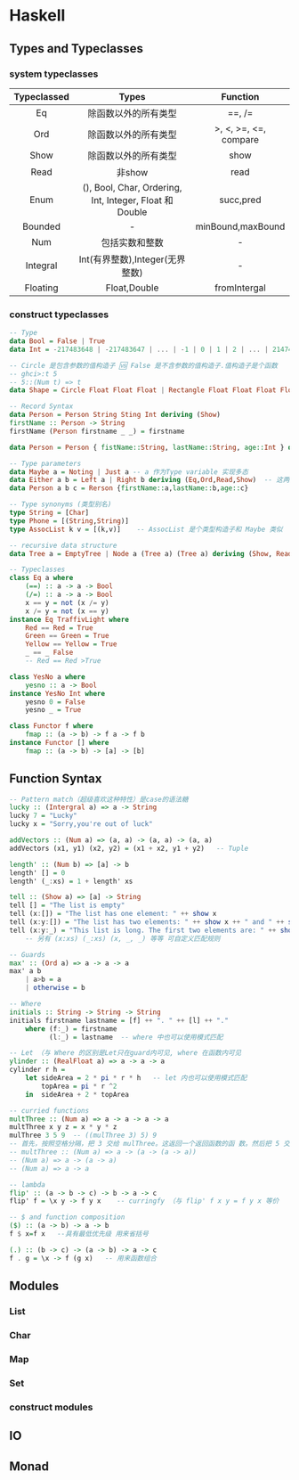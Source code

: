 # Haskell

## Types and Typeclasses

### system typeclasses

| Typeclassed |       Types      |   Function  |
| :---------: |       :---:      |   :---:  |
| Eq | 除函数以外的所有类型 | ==, /=|
| Ord | 除函数以外的所有类型 | >, <, >=, <=, compare |
| Show | 除函数以外的所有类型 | show |
| Read | 非show | read |
| Enum | (), Bool, Char, Ordering, Int, Integer, Float 和 Double | succ,pred |
|Bounded | - | minBound,maxBound |
| Num | 包括实数和整数 | - |
| Integral | Int(有界整数),Integer(无界整数)| - |
| Floating | Float,Double | fromIntergal |

### construct typeclasses

```hs
-- Type
data Bool = False | True
data Int = -217483648 | -217483647 | ... | -1 | 0 | 1 | 2 | ... | 2147483647

-- Circle 是包含参数的值构造子 🆚 False 是不含参数的值构造子.值构造子是个函数  
-- ghci>:t 5  
-- 5::(Num t) => t
data Shape = Circle Float Float Float | Rectangle Float Float Float Float deriving (Show)

-- Record Syntax
data Person = Person String Sting Int deriving (Show)
firstName :: Person -> String
firstName (Person firstname _ _) = firstname

data Person = Person { fistName::String, lastName::String, age::Int } deriving (Show)

-- Type parameters
data Maybe a = Noting | Just a -- a 作为Type variable 实现多态
data Either a b = Left a | Right b deriving (Eq,Ord,Read,Show)  -- 这两个类型的理解有些复杂
data Person a b c = Rerson {firstName::a,lastName::b,age::c}

-- Type synonyms (类型别名)
type String = [Char]
type Phone = [(String,String)]
type AssocList k v = [(k,v)]    -- AssocList 是个类型构造子和 Maybe 类似

-- recursive data structure
data Tree a = EmptyTree | Node a (Tree a) (Tree a) deriving (Show, Read, Eq)

-- Typeclasses
class Eq a where
    (==) :: a -> a -> Bool
    (/=) :: a -> a -> Bool
    x == y = not (x /= y)
    x /= y = not (x == y)
instance Eq TraffivLight where
    Red == Red = True
    Green == Green = True
    Yellow == Yellow = True
    _ == _ False
    -- Red == Red >True

class YesNo a where
    yesno :: a -> Bool
instance YesNo Int where
    yesno 0 = False
    yesno _ = True

class Functor f where
    fmap :: (a -> b) -> f a -> f b
instance Functor [] where
    fmap :: (a -> b) -> [a] -> [b]
```

## Function Syntax

```hs
-- Pattern match（超级喜欢这种特性）是case的语法糖
lucky :: (Intergral a) => a -> String
lucky 7 = "Lucky"
lucky x = "Sorry,you're out of luck"

addVectors :: (Num a) => (a, a) -> (a, a) -> (a, a)
addVectors (x1, y1) (x2, y2) = (x1 + x2, y1 + y2)   -- Tuple

length' :: (Num b) => [a] -> b
length' [] = 0
length' (_:xs) = 1 + length' xs

tell :: (Show a) => [a] -> String
tell [] = "The list is empty"
tell (x:[]) = "The list has one element: " ++ show x
tell (x:y:[]) = "The list has two elements: " ++ show x ++ " and " ++ show y
tell (x:y:_) = "This list is long. The first two elements are: " ++ show x ++ "and" ++ show y
    -- 另有 (x:xs) (_:xs) (x, _, _) 等等 可自定义匹配规则

-- Guards
max' :: (Ord a) => a -> a -> a
max' a b
    | a>b = a
    | otherwise = b

-- Where
initials :: String -> String -> String
initials firstname lastname = [f] ++ ". " ++ [l] ++ "."
    where (f:_) = firstname
          (l:_) = lastname  -- where 中也可以使用模式匹配

-- Let （与 Where 的区别是Let只在guard内可见, where 在函数内可见
ylinder :: (RealFloat a) => a -> a -> a
cylinder r h =
    let sideArea = 2 * pi * r * h   -- let 内也可以使用模式匹配
        topArea = pi * r ^2
    in  sideArea + 2 * topArea

-- curried functions
multThree :: (Num a) => a -> a -> a -> a
multThree x y z = x * y * z
mulThree 3 5 9  -- ((mulThree 3) 5) 9
-- 首先，按照空格分隔，把 3 交给 mulThree。这返回一个返回函数的函 数。然后把 5 交给它，返回一个取一个参数并使之乘以 15 的函数。最后把 9 交给这一函数，返回 135
-- multThree :: (Num a) => a -> (a -> (a -> a))
-- (Num a) => a -> (a -> a)
-- (Num a) => a -> a

-- lambda
flip' :: (a -> b -> c) -> b -> a -> c
flip' f = \x y -> f y x    -- curringfy （与 flip' f x y = f y x 等价

-- $ and function composition
($) :: (a -> b) -> a -> b
f $ x=f x   --具有最低优先级 用来省括号

(.) :: (b -> c) -> (a -> b) -> a -> c
f . g = \x -> f (g x)   -- 用来函数组合
```

## Modules

### List

### Char

### Map

### Set

### construct modules

## IO

## Monad